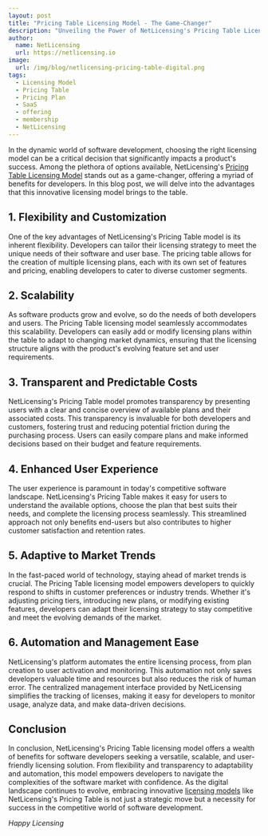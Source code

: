 ```yaml
---
layout: post
title: "Pricing Table Licensing Model - The Game-Changer"
description: "Unveiling the Power of NetLicensing's Pricing Table Licensing Model: A Game-Changer for Software Developers"
author:
  name: NetLicensing
  url: https://netlicensing.io
image:
  url: /img/blog/netlicensing-pricing-table-digital.png
tags:
  - Licensing Model
  - Pricing Table
  - Pricing Plan
  - SaaS
  - offering
  - membership
  - NetLicensing
---
```


In the dynamic world of software development, choosing the right licensing model can be a critical decision that significantly impacts a product's success. Among the plethora of options available, NetLicensing's [Pricing Table Licensing Model](https://netlicensing.io/wiki/pricing-table) stands out as a game-changer, offering a myriad of benefits for developers. In this blog post, we will delve into the advantages that this innovative licensing model brings to the table.

## 1. Flexibility and Customization

One of the key advantages of NetLicensing's Pricing Table model is its inherent flexibility. Developers can tailor their licensing strategy to meet the unique needs of their software and user base. The pricing table allows for the creation of multiple licensing plans, each with its own set of features and pricing, enabling developers to cater to diverse customer segments.

## 2. Scalability

As software products grow and evolve, so do the needs of both developers and users. The Pricing Table licensing model seamlessly accommodates this scalability. Developers can easily add or modify licensing plans within the table to adapt to changing market dynamics, ensuring that the licensing structure aligns with the product's evolving feature set and user requirements.

## 3. Transparent and Predictable Costs

NetLicensing's Pricing Table model promotes transparency by presenting users with a clear and concise overview of available plans and their associated costs. This transparency is invaluable for both developers and customers, fostering trust and reducing potential friction during the purchasing process. Users can easily compare plans and make informed decisions based on their budget and feature requirements.

## 4. Enhanced User Experience

The user experience is paramount in today's competitive software landscape. NetLicensing's Pricing Table makes it easy for users to understand the available options, choose the plan that best suits their needs, and complete the licensing process seamlessly. This streamlined approach not only benefits end-users but also contributes to higher customer satisfaction and retention rates.

## 5. Adaptive to Market Trends

In the fast-paced world of technology, staying ahead of market trends is crucial. The Pricing Table licensing model empowers developers to quickly respond to shifts in customer preferences or industry trends. Whether it's adjusting pricing tiers, introducing new plans, or modifying existing features, developers can adapt their licensing strategy to stay competitive and meet the evolving demands of the market.

## 6. Automation and Management Ease

NetLicensing's platform automates the entire licensing process, from plan creation to user activation and monitoring. This automation not only saves developers valuable time and resources but also reduces the risk of human error. The centralized management interface provided by NetLicensing simplifies the tracking of licenses, making it easy for developers to monitor usage, analyze data, and make data-driven decisions.

## Conclusion

In conclusion, NetLicensing's Pricing Table licensing model offers a wealth of benefits for software developers seeking a versatile, scalable, and user-friendly licensing solution. From flexibility and transparency to adaptability and automation, this model empowers developers to navigate the complexities of the software market with confidence. As the digital landscape continues to evolve, embracing innovative [licensing models](https://netlicensing.io/licensing-models/) like NetLicensing's Pricing Table is not just a strategic move but a necessity for success in the competitive world of software development.

*Happy Licensing*
